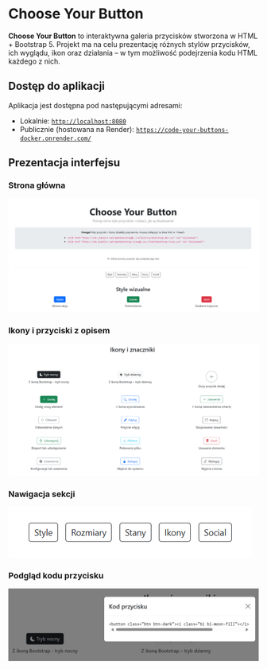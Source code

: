 # Choose Your Button

**Choose Your Button** to interaktywna galeria przycisków stworzona w HTML + Bootstrap 5. Projekt ma na celu prezentację różnych stylów przycisków, ich wyglądu, ikon oraz działania – w tym możliwość podejrzenia kodu HTML każdego z nich.

## Dostęp do aplikacji

Aplikacja jest dostępna pod następującymi adresami:

- Lokalnie: [`http://localhost:8080`](http://localhost:8080)
- Publicznie (hostowana na Render): [`https://code-your-buttons-docker.onrender.com/`](https://code-your-buttons-docker.onrender.com/)

## Prezentacja interfejsu

### Strona główna
![Zrzut ekranu strony głównej](/screenshots/home.png)

### Ikony i przyciski z opisem
![Zrzut sekcji ikon](/screenshots/home2.png)

### Nawigacja sekcji
![Zrzut nawigacji](/screenshots/nav.png)

### Podgląd kodu przycisku
![Zrzut podglądu kodu](/screenshots/viev_button_code.png)
